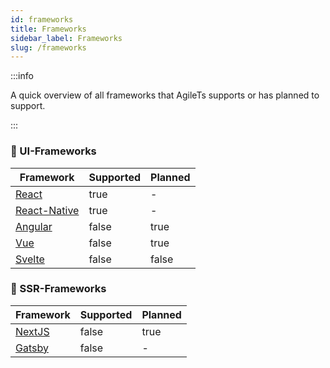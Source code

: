 ```yaml
---
id: frameworks
title: Frameworks
sidebar_label: Frameworks
slug: /frameworks
---
```


:::info

A quick overview of all frameworks that AgileTs supports or has planned to support.

:::

### 👾 UI-Frameworks

| Framework                                | Supported | Planned |
|------------------------------------------|-----------|---------|
| [React](https://reactjs.org)             | true      | -       |
| [React-Native](https://reactnative.dev/) | true      | -       |
| [Angular](https://angular.io/)           | false     | true    |
| [Vue](https://vuejs.org/)                | false     | true    |
| [Svelte](https://svelte.dev/)            | false     | false   |

### 🤖 SSR-Frameworks

| Framework                           | Supported | Planned |
|-------------------------------------|-----------|---------|
| [NextJS](https://nextjs.org/)       | false     | true    |
| [Gatsby](https://www.gatsbyjs.com/) | false     | -       |